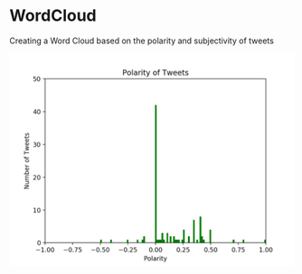 # WordCloud
Creating a Word Cloud based on the polarity and subjectivity of tweets

![Polarity of Tweets Graph](/PolarityOfTweetsGraph.png)
